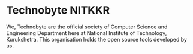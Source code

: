 # Technobyte NITKKR

We, Technobyte are the official society of Computer Science and Engineering Department here at National Institute of Technology, Kurukshetra. This organisation holds the open source tools developed by us.